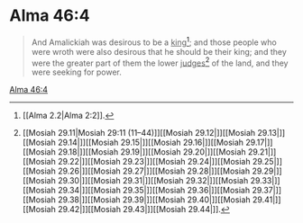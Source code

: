 # Alma 46:4

> And Amalickiah was desirous to be a <u>king</u>[^a]; and those people who were wroth were also desirous that he should be their king; and they were the greater part of them the lower <u>judges</u>[^b] of the land, and they were seeking for power.

[Alma 46:4](https://www.churchofjesuschrist.org/study/scriptures/bofm/alma/46?lang=eng&id=p4#p4)


[^a]: [[Alma 2.2|Alma 2:2]].  
[^b]: [[Mosiah 29.11|Mosiah 29:11 (11–44)]][[Mosiah 29.12|]][[Mosiah 29.13|]][[Mosiah 29.14|]][[Mosiah 29.15|]][[Mosiah 29.16|]][[Mosiah 29.17|]][[Mosiah 29.18|]][[Mosiah 29.19|]][[Mosiah 29.20|]][[Mosiah 29.21|]][[Mosiah 29.22|]][[Mosiah 29.23|]][[Mosiah 29.24|]][[Mosiah 29.25|]][[Mosiah 29.26|]][[Mosiah 29.27|]][[Mosiah 29.28|]][[Mosiah 29.29|]][[Mosiah 29.30|]][[Mosiah 29.31|]][[Mosiah 29.32|]][[Mosiah 29.33|]][[Mosiah 29.34|]][[Mosiah 29.35|]][[Mosiah 29.36|]][[Mosiah 29.37|]][[Mosiah 29.38|]][[Mosiah 29.39|]][[Mosiah 29.40|]][[Mosiah 29.41|]][[Mosiah 29.42|]][[Mosiah 29.43|]][[Mosiah 29.44|]].  
